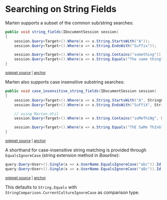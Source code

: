 # Searching on String Fields

Marten supports a subset of the common sub/string searches:

<!-- snippet: sample_searching_within_string_fields -->
<a id='snippet-sample_searching_within_string_fields'></a>
```cs
public void string_fields(IDocumentSession session)
{
    session.Query<Target>().Where(x => x.String.StartsWith("A"));
    session.Query<Target>().Where(x => x.String.EndsWith("Suffix"));

    session.Query<Target>().Where(x => x.String.Contains("something"));
    session.Query<Target>().Where(x => x.String.Equals("The same thing"));
}
```
<sup><a href='https://github.com/JasperFx/marten/blob/master/src/Marten.Testing/Examples/LinqExamples.cs#L58-L68' title='Snippet source file'>snippet source</a> | <a href='#snippet-sample_searching_within_string_fields' title='Start of snippet'>anchor</a></sup>
<!-- endSnippet -->

Marten also supports case insensitive substring searches:

<!-- snippet: sample_searching_within_case_insensitive_string_fields -->
<a id='snippet-sample_searching_within_case_insensitive_string_fields'></a>
```cs
public void case_insensitive_string_fields(IDocumentSession session)
{
    session.Query<Target>().Where(x => x.String.StartsWith("A", StringComparison.OrdinalIgnoreCase));
    session.Query<Target>().Where(x => x.String.EndsWith("SuFfiX", StringComparison.OrdinalIgnoreCase));

    // using Marten.Util
    session.Query<Target>().Where(x => x.String.Contains("soMeThiNg", StringComparison.OrdinalIgnoreCase));

    session.Query<Target>().Where(x => x.String.Equals("ThE SaMe ThInG", StringComparison.OrdinalIgnoreCase));
}
```
<sup><a href='https://github.com/JasperFx/marten/blob/master/src/Marten.Testing/Examples/LinqExamples.cs#L70-L82' title='Snippet source file'>snippet source</a> | <a href='#snippet-sample_searching_within_case_insensitive_string_fields' title='Start of snippet'>anchor</a></sup>
<!-- endSnippet -->

A shorthand for case-insensitive string matching is provided through `EqualsIgnoreCase` (string extension method in *Baseline*):

<!-- snippet: sample_sample-linq-EqualsIgnoreCase -->
<a id='snippet-sample_sample-linq-equalsignorecase'></a>
```cs
query.Query<User>().Single(x => x.UserName.EqualsIgnoreCase("abc")).Id.ShouldBe(user1.Id);
query.Query<User>().Single(x => x.UserName.EqualsIgnoreCase("aBc")).Id.ShouldBe(user1.Id);
```
<sup><a href='https://github.com/JasperFx/marten/blob/master/src/LinqTests/EqualsIgnoreCase_filtering.cs#L25-L28' title='Snippet source file'>snippet source</a> | <a href='#snippet-sample_sample-linq-equalsignorecase' title='Start of snippet'>anchor</a></sup>
<!-- endSnippet -->

This defaults to `String.Equals` with `StringComparison.CurrentCultureIgnoreCase` as comparison type.
